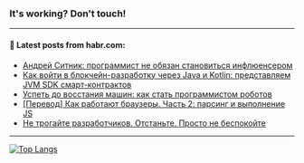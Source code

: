 ### It's working? Don't touch!

---
<!--
#### 🛠️ Technical stack:

![C++](https://img.shields.io/badge/C++-informational?logo=c%2B%2B&style=flat&logoColor=white&color=9C033A)
![Java](https://img.shields.io/badge/Java-informational?logo=java&style=flat&logoColor=white&color=007396)
![Kotlin](https://img.shields.io/badge/Kotlin-informational?logo=Kotlin&style=flat&logoColor=white&color=0095D5)
![JS](https://img.shields.io/badge/JS-informational?logo=javaScript&style=flat&logoColor=black&color=F7Df1E) <br>
![HTML5](https://img.shields.io/badge/HTML5-informational?logo=html5&style=flat&logoColor=white&color=E34F26)
![CSS3](https://img.shields.io/badge/CSS3-informational?logo=css3&style=flat&logoColor=white&color=157286)
![Sass](https://img.shields.io/badge/Saas-informational?logo=sass&style=flat&logoColor=white&color=hotpink)
![PHP](https://img.shields.io/badge/PHP-informational?logo=php&style=flat&logoColor=white&color=777BB4) <br>
![WebPAck](https://img.shields.io/badge/WebPack-informational?logo=webPack&style=flat&logoColor=white&color=FF6F00)
![Bootstrap](https://img.shields.io/badge/Bootstrap-informational?logo=Bootstrap&style=flat&logoColor=white&color=7952B3)
![MySQL](https://img.shields.io/badge/MySQL-informational?logo=MySQL&style=flat&logoColor=white&color=00f) <br>
![NodeJS](https://img.shields.io/badge/NodeJS-informational?logo=node.js&style=flat&logoColor=white&color=43853D)
![Spring](https://img.shields.io/badge/Spring-informational?logo=Spring&style=flat&logoColor=white&color=0A9EDC)
![Angular](https://img.shields.io/badge/Vue-informational?logo=vue.js&style=flat&logoColor=white&color=red)
![Git](https://img.shields.io/badge/Git-informational?logo=git&style=flat&logoColor=white&color=darkorange)

___
-->

#### 💬 Latest posts from habr.com:

<!-- BLOG-POST-LIST:START -->
- [Андрей Ситник: программист не обязан становиться инфлюенсером](https://habr.com/ru/post/678094/?utm_source=habrahabr&utm_medium=rss&utm_campaign=678094)
- [Как войти в блокчейн-разработку через Java и Kotlin: представляем JVM SDK смарт-контрактов](https://habr.com/ru/post/678062/?utm_source=habrahabr&utm_medium=rss&utm_campaign=678062)
- [Успеть до восстания машин: как стать программистом роботов](https://habr.com/ru/post/677670/?utm_source=habrahabr&utm_medium=rss&utm_campaign=677670)
- [[Перевод] Как работают браузеры. Часть 2: парсинг и выполнение JS](https://habr.com/ru/post/678034/?utm_source=habrahabr&utm_medium=rss&utm_campaign=678034)
- [Не трогайте разработчиков. Отстаньте. Просто не беспокойте](https://habr.com/ru/post/678000/?utm_source=habrahabr&utm_medium=rss&utm_campaign=678000)
<!-- BLOG-POST-LIST:END -->

---

[![Top Langs](https://github-readme-stats.vercel.app/api/top-langs/?username=zloylis&layout=compact&hide_border=true&theme=dracula)](https://github.com/zloylis)
